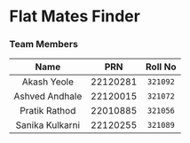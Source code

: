 # Flat Mates Finder

### Team Members
| Name     | PRN     | Roll No |
| :---: |   :---:       | :---: |
| Akash Yeole    |  22120281        | `321092`   |
| Ashved Andhale |     22120015  | `321072`   |
| Pratik Rathod  | 22010885       | `321056`   |
| Sanika Kulkarni   |   22120255   | `321089`   |
